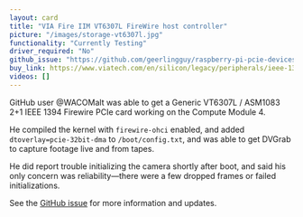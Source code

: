 ```yaml
---
layout: card
title: "VIA Fire IIM VT6307L FireWire host controller"
picture: "/images/storage-vt6307l.jpg"
functionality: "Currently Testing"
driver_required: "No"
github_issue: "https://github.com/geerlingguy/raspberry-pi-pcie-devices/issues/443"
buy_link: https://www.viatech.com/en/silicon/legacy/peripherals/ieee-1394/vt6307ls/
videos: []
---
```

GitHub user @WACOMalt was able to get a Generic VT6307L / ASM1083 2+1 IEEE 1394 Firewire PCIe card working on the Compute Module 4.

He compiled the kernel with `firewire-ohci` enabled, and added `dtoverlay=pcie-32bit-dma` to `/boot/config.txt`, and was able to get DVGrab to capture footage live and from tapes.

He did report trouble initializing the camera shortly after boot, and said his only concern was reliability—there were a few dropped frames or failed initializations.

See the [GitHub issue](https://github.com/geerlingguy/raspberry-pi-pcie-devices/issues/443) for more information and updates.
